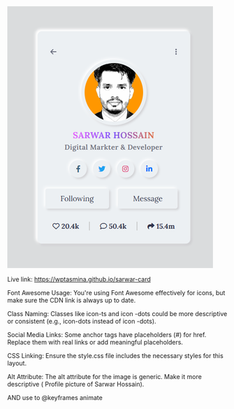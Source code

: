 ![card_img](Card.png)

Live link: https://wptasmina.github.io/sarwar-card

Font Awesome Usage: You're using Font Awesome effectively for icons, but make sure the CDN link is always up to date.

Class Naming: Classes like icon-ts and icon -dots could be more descriptive or consistent (e.g., icon-dots instead of icon -dots).

Social Media Links: Some anchor tags have placeholders (#) for href. Replace them with real links or add meaningful placeholders.

CSS Linking: Ensure the style.css file includes the necessary styles for this layout.

Alt Attribute: The alt attribute for the image is generic. Make it more descriptive ( Profile picture of Sarwar Hossain).

 AND use to @keyframes animate

